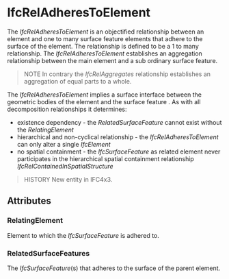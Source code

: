 # IfcRelAdheresToElement

The _IfcRelAdheresToElement_ is an objectified relationship between an element and one to many surface feature elements that adhere to the surface of the element. The relationship is defined to be a 1 to many relationship. The _IfcRelAdheresToElement_ establishes an aggregation relationship between the main element and a sub ordinary surface feature.<!-- end of definition -->

> NOTE  In contrary the _IfcRelAggregates_ relationship establishes an aggregation of equal parts to a whole.

The _IfcRelAdheresToElement_ implies a surface interface between the geometric bodies of the element and the surface feature . As with all decomposition relationships it determines:

* existence dependency - the _RelatedSurfaceFeature_ cannot exist without the _RelatingElement_
* hierarchical and non-cyclical relationship - the _IfcRelAdheresToElement_ can only alter a single _IfcElement_
* no spatial containment - the _IfcSurfaceFeature_ as related element never participates in the hierarchical spatial containment relationship _IfcRelContainedInSpatialStructure_

> HISTORY  New entity in IFC4x3.

## Attributes

### RelatingElement
Element to which the _IfcSurfaceFeature_ is adhered to.

### RelatedSurfaceFeatures
The _IfcSurfaceFeature_(s) that adheres to the surface of the parent element.
